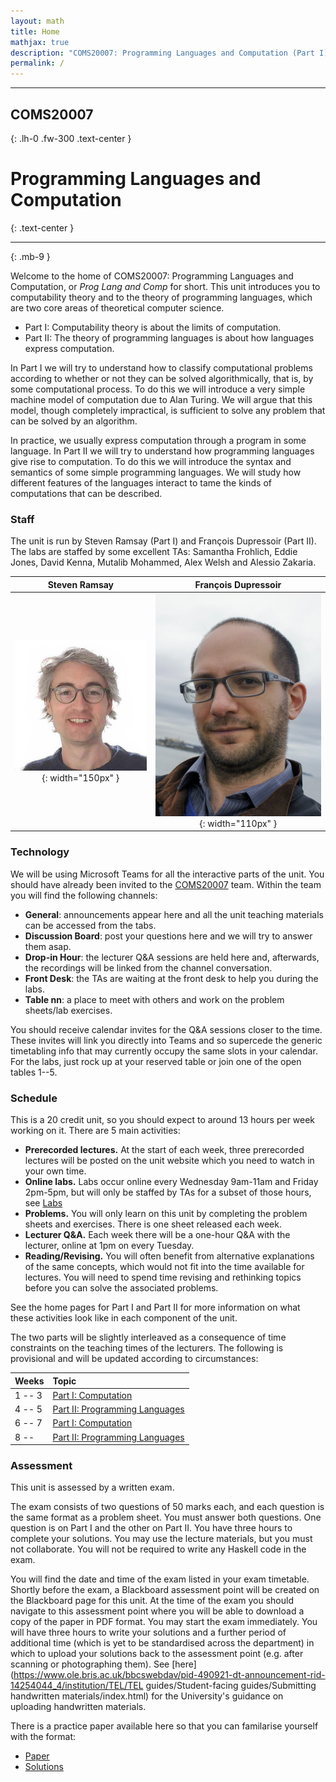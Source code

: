 ```yaml
---
layout: math
title: Home
mathjax: true
description: "COMS20007: Programming Languages and Computation (Part I)."
permalink: /
---
```


* * * 

## COMS20007
{: .lh-0 .fw-300 .text-center } 

# Programming Languages and Computation
{: .text-center }

* * *
{: .mb-9 }


Welcome to the home of COMS20007: Programming Languages and Computation, or *Prog Lang and Comp* for short.  This unit introduces you to computability theory and to the theory of programming languages, which are two core areas of theoretical computer science.  
  * Part I: Computability theory is about the limits of computation.  
  * Part II: The theory of programming languages is about how languages express computation.

In Part I we will try to understand how to classify computational problems according to whether or not they can be solved algorithmically, that is, by some computational process.  To do this we will introduce a very simple machine model of computation due to Alan Turing.  We will argue that this model, though completely impractical, is sufficient to solve any problem that can be solved by an algorithm.

In practice, we usually express computation through a program in some language. In Part II we will try to understand how programming languages give rise to computation.  To do this we will introduce the syntax and semantics of some simple programming languages.  We will study how different features of the languages interact to tame the kinds of computations that can be described.

### Staff

The unit is run by Steven Ramsay (Part I) and François Dupressoir (Part II).  The labs are staffed by some excellent TAs: Samantha Frohlich, Eddie Jones, David Kenna, Mutalib Mohammed, Alex Welsh and Alessio Zakaria.

| Steven Ramsay                      | François Dupressoir                       |
|:----------------------------------:|:-----------------------------------------:|
|![Steven](wbc.jpg){: width="150px" }|![Francois](Francois.jpg){: width="110px" }|

### Technology

We will be using Microsoft Teams for all the interactive parts of the unit.  You should have already been invited to the [COMS20007](https://teams.microsoft.com/l/team/19%3add828ce0548d42159af589fd2340ec82%40thread.tacv2/conversations?groupId=ae85fd4b-b6ac-4b6c-870d-7e4451649167&tenantId=b2e47f30-cd7d-4a4e-a5da-b18cf1a4151b) team.  Within the team you will find the following channels:

  * __General__: announcements appear here and all the unit teaching materials can be accessed from the tabs.
  * __Discussion Board__: post your questions here and we will try to answer them asap.
  * __Drop-in Hour__: the lecturer Q&A sessions are held here and, afterwards, the recordings will be linked from the channel conversation.
  * __Front Desk__: the TAs are waiting at the front desk to help you during the labs.
  * __Table nn__: a place to meet with others and work on the problem sheets/lab exercises.

You should receive calendar invites for the Q&A sessions closer to the time.  These invites will link you directly into Teams and so supercede the generic timetabling info that may currently occupy the same slots in your calendar.  For the labs, just rock up at your reserved table or join one of the open tables 1--5.

### Schedule

This is a 20 credit unit, so you should expect to around 13 hours per week working on it.  There are 5 main activities:
* __Prerecorded lectures.__ At the start of each week, three prerecorded lectures will be posted on the unit website which you need to watch in your own time.
* __Online labs.__  Labs occur online every Wednesday 9am-11am and Friday 2pm-5pm, but will only be staffed by TAs for a subset of those hours, see [Labs](/labs.html)
* __Problems.__ You will only learn on this unit by completing the problem sheets and exercises.  There is one sheet released each week.
* __Lecturer Q&A.__ Each week there will be a one-hour Q&A with the lecturer, online at 1pm on every Tuesday.
* __Reading/Revising.__  You will often benefit from alternative explanations of the same concepts, which would not fit into the time available for lectures.  You will need to spend time revising and rethinking topics before you can solve the associated problems.

See the home pages for Part I and Part II for more information on what these activities look like in each component of the unit.

The two parts will be slightly interleaved as a consequence of time constraints on the teaching times of the lecturers.  The following is provisional and will be updated according to circumstances:

| Weeks   | Topic               |
|:--------|:-------------------------------|
| 1 -- 3  | [Part I: Computation](part1/#schedule)            |
| 4 -- 5  | [Part II: Programming Languages](part2/#schedule) |
| 6 -- 7  | [Part I: Computation](part1/#schedule)           |
| 8 --    | [Part II: Programming Languages](part2/#schedule) |

### Assessment

This unit is assessed by a written exam.

The exam consists of two questions of 50 marks each, and each question is the same format as a problem sheet.  You must answer both questions.  One question is on Part I and the other on Part II.  You have three hours to complete your solutions.  You may use the lecture materials, but you must not collaborate.  You will not be required to write any Haskell code in the exam.

You will find the date and time of the exam listed in your exam timetable.  Shortly before the exam, a Blackboard assessment point will be created on the Blackboard page for this unit.  At the time of the exam you should navigate to this assessment point where you will be able to download a copy of the paper in PDF format.  You may start the exam immediately.  You will have three hours to write your solutions and a further period of additional time (which is yet to be standardised across the department) in which to upload your solutions back to the assessment point (e.g. after scanning or photographing them).  See [here](https://www.ole.bris.ac.uk/bbcswebdav/pid-490921-dt-announcement-rid-14254044_4/institution/TEL/TEL guides/Student-facing guides/Submitting handwritten materials/index.html) for the University's guidance on uploading handwritten materials.

There is a practice paper available here so that you can familarise yourself with the format:
* [Paper](https://uob.sharepoint.com/teams/grp-COMS20007/Shared%20Documents/General/Practice%20Paper/exam.pdf)
* [Solutions](https://uob.sharepoint.com/teams/grp-COMS20007/Shared%20Documents/General/Practice%20Paper/exam-answers.pdf)
